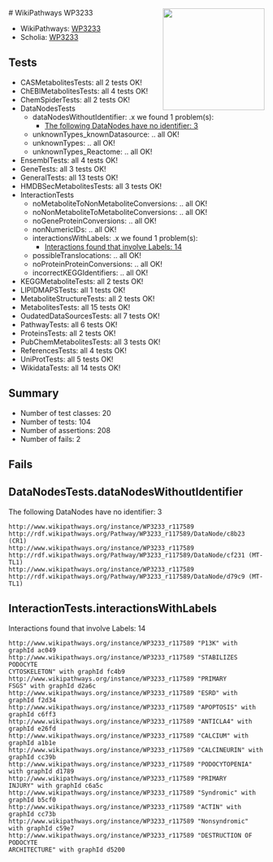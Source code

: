 <img style="float: right; width: 200px" src="https://upload.wikimedia.org/wikipedia/commons/thumb/8/83/Wplogo_with_text_500.png/640px-Wplogo_with_text_500.png" />
# WikiPathways WP3233

* WikiPathways: [WP3233](https://new.wikipathways.org/pathways/WP3233)
* Scholia: [WP3233](https://scholia.toolforge.org/wikipathways/WP3233)
## Tests
* CASMetabolitesTests: all 2 tests OK!
* ChEBIMetabolitesTests: all 4 tests OK!
* ChemSpiderTests: all 2 tests OK!
* DataNodesTests
    * dataNodesWithoutIdentifier: .x we found 1 problem(s):
        * [The following DataNodes have no identifier: 3](#d2d32fa2)
    * unknownTypes_knownDatasource: .. all OK!
    * unknownTypes: .. all OK!
    * unknownTypes_Reactome: .. all OK!
* EnsemblTests: all 4 tests OK!
* GeneTests: all 3 tests OK!
* GeneralTests: all 13 tests OK!
* HMDBSecMetabolitesTests: all 3 tests OK!
* InteractionTests
    * noMetaboliteToNonMetaboliteConversions: .. all OK!
    * noNonMetaboliteToMetaboliteConversions: .. all OK!
    * noGeneProteinConversions: .. all OK!
    * nonNumericIDs: .. all OK!
    * interactionsWithLabels: .x we found 1 problem(s):
        * [Interactions found that involve Labels: 14](#fe97a8bc)
    * possibleTranslocations: .. all OK!
    * noProteinProteinConversions: .. all OK!
    * incorrectKEGGIdentifiers: .. all OK!
* KEGGMetaboliteTests: all 2 tests OK!
* LIPIDMAPSTests: all 1 tests OK!
* MetaboliteStructureTests: all 2 tests OK!
* MetabolitesTests: all 15 tests OK!
* OudatedDataSourcesTests: all 7 tests OK!
* PathwayTests: all 6 tests OK!
* ProteinsTests: all 2 tests OK!
* PubChemMetabolitesTests: all 3 tests OK!
* ReferencesTests: all 4 tests OK!
* UniProtTests: all 5 tests OK!
* WikidataTests: all 14 tests OK!


## Summary

* Number of test classes: 20
* Number of tests: 104
* Number of assertions: 208
* Number of fails: 2

## Fails

<a name="d2d32fa2" />

## DataNodesTests.dataNodesWithoutIdentifier

The following DataNodes have no identifier: 3
```
http://www.wikipathways.org/instance/WP3233_r117589 http://rdf.wikipathways.org/Pathway/WP3233_r117589/DataNode/c8b23 (CR1)
http://www.wikipathways.org/instance/WP3233_r117589 http://rdf.wikipathways.org/Pathway/WP3233_r117589/DataNode/cf231 (MT-TL1)
http://www.wikipathways.org/instance/WP3233_r117589 http://rdf.wikipathways.org/Pathway/WP3233_r117589/DataNode/d79c9 (MT-TL1)
```

<a name="fe97a8bc" />

## InteractionTests.interactionsWithLabels

Interactions found that involve Labels: 14
```
http://www.wikipathways.org/instance/WP3233_r117589 "P13K" with graphId ac049
http://www.wikipathways.org/instance/WP3233_r117589 "STABILIZES 
PODOCYTE
CYTOSKELETON" with graphId fc4b9
http://www.wikipathways.org/instance/WP3233_r117589 "PRIMARY 
FSGS" with graphId d2a6c
http://www.wikipathways.org/instance/WP3233_r117589 "ESRD" with graphId f2d34
http://www.wikipathways.org/instance/WP3233_r117589 "APOPTOSIS" with graphId c6ff3
http://www.wikipathways.org/instance/WP3233_r117589 "ANTICLA4" with graphId e26fd
http://www.wikipathways.org/instance/WP3233_r117589 "CALCIUM" with graphId a1b1e
http://www.wikipathways.org/instance/WP3233_r117589 "CALCINEURIN" with graphId cc39b
http://www.wikipathways.org/instance/WP3233_r117589 "PODOCYTOPENIA" with graphId d1789
http://www.wikipathways.org/instance/WP3233_r117589 "PRIMARY 
INJURY" with graphId c6a5c
http://www.wikipathways.org/instance/WP3233_r117589 "Syndromic" with graphId b5cf0
http://www.wikipathways.org/instance/WP3233_r117589 "ACTIN" with graphId cc73b
http://www.wikipathways.org/instance/WP3233_r117589 "Nonsyndromic" with graphId c59e7
http://www.wikipathways.org/instance/WP3233_r117589 "DESTRUCTION OF
PODOCYTE
ARCHITECTURE" with graphId d5200
```

